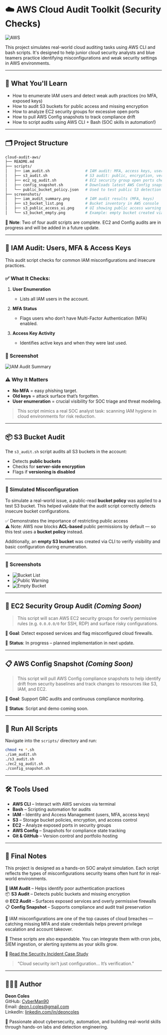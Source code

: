 # ☁️ AWS Cloud Audit Toolkit (Security Checks)
![AWS](https://img.shields.io/badge/AWS-Cloud%20Audit-orange?style=flat-square&logo=amazonaws)

This project simulates real-world cloud auditing tasks using AWS CLI and bash scripts. It's designed to help junior cloud security analysts and blue teamers practice identifying misconfigurations and weak security settings in AWS environments.

---

## 🧠 What You'll Learn

- How to enumerate IAM users and detect weak auth practices (no MFA, exposed keys)
- How to audit S3 buckets for public access and missing encryption
- How to analyze EC2 security groups for excessive open ports
- How to pull AWS Config snapshots to track compliance drift
- How to script audits using AWS CLI + Bash (SOC skills in automation!)

---

## 🗂️ Project Structure

```bash
cloud-audit-aws/
├── README.md
├── scripts/
│   ├── iam_audit.sh                # IAM audit: MFA, access keys, users
│   ├── s3_audit.sh                 # S3 audit: public, encryption, version
│   ├── ec2_sg_audit.sh             # EC2 security group open ports check
│   ├── config_snapshot.sh          # Downloads latest AWS Config snapshot
│   └── public_bucket_policy.json   # Used to test public S3 detection
├── screenshots/
│   ├── iam_audit_summary.png       # IAM audit results (MFA, keys)
│   ├── s3_bucket_list.png          # Bucket inventory in AWS console
│   ├── s3_public_access_ui.png     # UI showing public access warning
│   └── s3_bucket_empty.png         # Example: empty bucket created via CLI
```

🚧 **Note**: Two of four audit scripts are complete. EC2 and Config audits are in progress and will be added in a future update.

---

## 🔐 IAM Audit: Users, MFA & Access Keys

This audit script checks for common IAM misconfigurations and insecure practices.

### ✅ What It Checks:

1. **User Enumeration**
   - Lists all IAM users in the account.

2. **MFA Status**
   - Flags users who don’t have Multi-Factor Authentication (MFA) enabled.

3. **Access Key Activity**
   - Identifies active keys and when they were last used.

### 📸 Screenshot

![IAM Audit Summary](./screenshots/iam_audit_summary.png)

### ⚠️ Why It Matters

- **No MFA** = easy phishing target.
- **Old keys** = attack surface that’s forgotten.
- **User enumeration** = crucial visibility for SOC triage and threat modeling.

> This script mimics a real SOC analyst task: scanning IAM hygiene in cloud environments for risk reduction.

---

## 📦 S3 Bucket Audit

The `s3_audit.sh` script audits all S3 buckets in the account:

- Detects **public buckets**
- Checks for **server-side encryption**
- Flags if **versioning is disabled**

---

### 🧪 Simulated Misconfiguration

To simulate a real-world issue, a public-read **bucket policy** was applied to a test S3 bucket. This helped validate that the audit script correctly detects insecure bucket configurations.

✅ Demonstrates the importance of restricting public access  
⚠️ Note: AWS now blocks **ACL-based** public permissions by default — so this test uses a **bucket policy** instead.

Additionally, an **empty S3 bucket** was created via CLI to verify visibility and basic configuration during enumeration.

---

### 📸 Screenshots

- ![Bucket List](./screenshots/s3_bucket_list.png)
- ![Public Warning](./screenshots/s3_public_access_ui.png)
- ![Empty Bucket](./screenshots/s3_bucket_empty.png)

---

## 🔐 EC2 Security Group Audit *(Coming Soon)*

> This script will scan AWS EC2 security groups for overly permissive rules (e.g. `0.0.0.0/0` for SSH, RDP) and surface risky configurations.

📌 **Goal**: Detect exposed services and flag misconfigured cloud firewalls.

🚧 **Status**: In progress – planned implementation in next update.

---

## 📋 AWS Config Snapshot *(Coming Soon)*

> This script will pull AWS Config compliance snapshots to help identify drift from security baselines and track changes to resources like S3, IAM, and EC2.

📌 **Goal**: Support GRC audits and continuous compliance monitoring.

🚧 **Status**: Script and demo coming soon.

---

## 🧪 Run All Scripts

Navigate into the `scripts/` directory and run:

```bash
chmod +x *.sh
./iam_audit.sh
./s3_audit.sh
./ec2_sg_audit.sh
./config_snapshot.sh
```

---

## 🛠️ Tools Used

- **AWS CLI** – Interact with AWS services via terminal
- **Bash** – Scripting automation for audits
- **IAM** – Identity and Access Management (users, MFA, access keys)
- **S3** – Storage bucket policies, encryption, and access control
- **EC2** – Analyze exposed ports in security groups
- **AWS Config** – Snapshots for compliance state tracking
- **Git & GitHub** – Version control and portfolio hosting

---

## 🧾 Final Notes

This project is designed as a hands-on SOC analyst simulation. Each script reflects the types of misconfigurations security teams often hunt for in real-world environments.

🔐 **IAM Audit** – Helps identify poor authentication practices  
📦 **S3 Audit** – Detects public buckets and missing encryption  
🌐 **EC2 Audit** – Surfaces exposed services and overly permissive firewalls  
📋 **Config Snapshot** – Supports compliance and audit trail preservation  

🔐 IAM misconfigurations are one of the top causes of cloud breaches — catching missing MFA and stale credentials helps prevent privilege escalation and account takeover.

🧠 These scripts are also expandable. You can integrate them with cron jobs, SIEM ingestion, or alerting systems as your skills grow.

🔗 [Read the Security Incident Case Study](./cloud-audit-aws/incident-response.md)

> “Cloud security isn’t just configuration… It’s verification.”

---

## 👨🏽‍💻 Author

**Deon Coles**  
GitHub: [CyberMan90](https://github.com/CyberMan90)  
Email: deon.l.coles@gmail.com  
LinkedIn: [linkedin.com/in/deoncoles](https://linkedin.com/in/deoncoles)

🚀 Passionate about cybersecurity, automation, and building real-world skills through hands-on labs and detection engineering.
